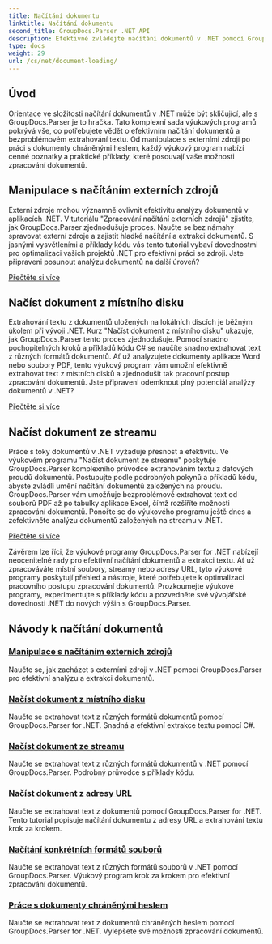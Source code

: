 ```yaml
---
title: Načítání dokumentu
linktitle: Načítání dokumentu
second_title: GroupDocs.Parser .NET API
description: Efektivně zvládejte načítání dokumentů v .NET pomocí GroupDocs.Parser. Naučte se extrahovat text z místních disků, streamů, adres URL a dalších.
type: docs
weight: 29
url: /cs/net/document-loading/
---
```

## Úvod

Orientace ve složitosti načítání dokumentů v .NET může být skličující, ale s GroupDocs.Parser je to hračka. Tato komplexní sada výukových programů pokrývá vše, co potřebujete vědět o efektivním načítání dokumentů a bezproblémovém extrahování textu. Od manipulace s externími zdroji po práci s dokumenty chráněnými heslem, každý výukový program nabízí cenné poznatky a praktické příklady, které posouvají vaše možnosti zpracování dokumentů.

## Manipulace s načítáním externích zdrojů

Externí zdroje mohou významně ovlivnit efektivitu analýzy dokumentů v aplikacích .NET. V tutoriálu "Zpracování načítání externích zdrojů" zjistíte, jak GroupDocs.Parser zjednodušuje proces. Naučte se bez námahy spravovat externí zdroje a zajistit hladké načítání a extrakci dokumentů. S jasnými vysvětleními a příklady kódu vás tento tutoriál vybaví dovednostmi pro optimalizaci vašich projektů .NET pro efektivní práci se zdroji. Jste připraveni posunout analýzu dokumentů na další úroveň?

[Přečtěte si více](./handling-loading-of-external-resources/)

## Načíst dokument z místního disku

Extrahování textu z dokumentů uložených na lokálních discích je běžným úkolem při vývoji .NET. Kurz "Načíst dokument z místního disku" ukazuje, jak GroupDocs.Parser tento proces zjednodušuje. Pomocí snadno pochopitelných kroků a příkladů kódu C# se naučíte snadno extrahovat text z různých formátů dokumentů. Ať už analyzujete dokumenty aplikace Word nebo soubory PDF, tento výukový program vám umožní efektivně extrahovat text z místních disků a zjednodušit tak pracovní postup zpracování dokumentů. Jste připraveni odemknout plný potenciál analýzy dokumentů v .NET?

[Přečtěte si více](./load-document-from-local-disk/)

## Načíst dokument ze streamu

Práce s toky dokumentů v .NET vyžaduje přesnost a efektivitu. Ve výukovém programu "Načíst dokument ze streamu" poskytuje GroupDocs.Parser komplexního průvodce extrahováním textu z datových proudů dokumentů. Postupujte podle podrobných pokynů a příkladů kódu, abyste zvládli umění načítání dokumentů založených na proudu. GroupDocs.Parser vám umožňuje bezproblémově extrahovat text od souborů PDF až po tabulky aplikace Excel, čímž rozšíříte možnosti zpracování dokumentů. Ponořte se do výukového programu ještě dnes a zefektivněte analýzu dokumentů založených na streamu v .NET.

[Přečtěte si více](./load-document-from-stream/)

Závěrem lze říci, že výukové programy GroupDocs.Parser for .NET nabízejí neocenitelné rady pro efektivní načítání dokumentů a extrakci textu. Ať už zpracováváte místní soubory, streamy nebo adresy URL, tyto výukové programy poskytují přehled a nástroje, které potřebujete k optimalizaci pracovního postupu zpracování dokumentů. Prozkoumejte výukové programy, experimentujte s příklady kódu a pozvedněte své vývojářské dovednosti .NET do nových výšin s GroupDocs.Parser.

## Návody k načítání dokumentů
### [Manipulace s načítáním externích zdrojů](./handling-loading-of-external-resources/)
Naučte se, jak zacházet s externími zdroji v .NET pomocí GroupDocs.Parser pro efektivní analýzu a extrakci dokumentů.
### [Načíst dokument z místního disku](./load-document-from-local-disk/)
Naučte se extrahovat text z různých formátů dokumentů pomocí GroupDocs.Parser for .NET. Snadná a efektivní extrakce textu pomocí C#.
### [Načíst dokument ze streamu](./load-document-from-stream/)
Naučte se extrahovat text z různých formátů dokumentů v .NET pomocí GroupDocs.Parser. Podrobný průvodce s příklady kódu.
### [Načíst dokument z adresy URL](./load-document-from-url/)
Naučte se extrahovat text z dokumentů pomocí GroupDocs.Parser for .NET. Tento tutoriál popisuje načítání dokumentu z adresy URL a extrahování textu krok za krokem.
### [Načítání konkrétních formátů souborů](./loading-specific-file-formats/)
Naučte se extrahovat text z různých formátů souborů v .NET pomocí GroupDocs.Parser. Výukový program krok za krokem pro efektivní zpracování dokumentů.
### [Práce s dokumenty chráněnými heslem](./working-with-password-protected-documents/)
Naučte se extrahovat text z dokumentů chráněných heslem pomocí GroupDocs.Parser for .NET. Vylepšete své možnosti zpracování dokumentů.